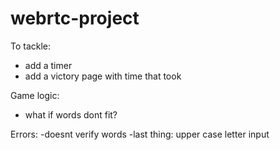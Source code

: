 # webrtc-project

To tackle:
- add a timer
- add a victory page with time that took


Game logic:
- what if words dont fit?


Errors:
-doesnt verify words
-last thing: upper case letter input
